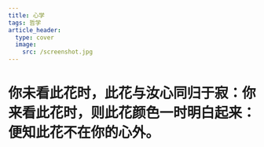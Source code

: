 ```yaml
---
title: 心学
tags: 哲学
article_header:
  type: cover
  image:
    src: /screenshot.jpg
---
```


# 你未看此花时，此花与汝心同归于寂：你来看此花时，则此花颜色一时明白起来：便知此花不在你的心外。

<!--more-->

